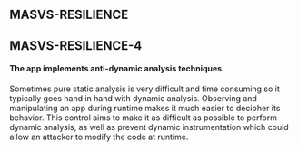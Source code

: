 ##  MASVS-RESILIENCE

## MASVS-RESILIENCE-4

#### The app implements anti-dynamic analysis techniques.

Sometimes pure static analysis is very difficult and time consuming so it typically goes hand in hand with dynamic analysis. Observing and manipulating an app during runtime makes it much easier to decipher its behavior. This control aims to make it as difficult as possible to perform dynamic analysis, as well as prevent dynamic instrumentation which could allow an attacker to modify the code at runtime.